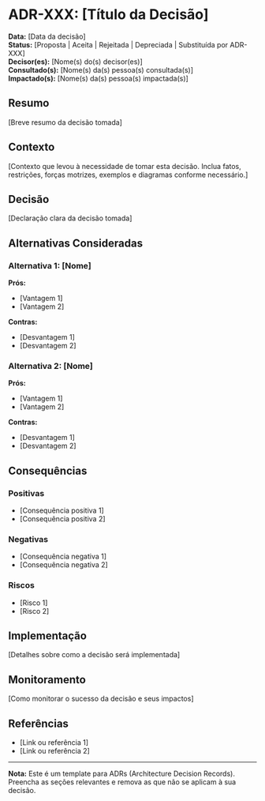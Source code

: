 # ADR-XXX: [Título da Decisão]

**Data:** [Data da decisão]  
**Status:** [Proposta | Aceita | Rejeitada | Depreciada | Substituída por ADR-XXX]  
**Decisor(es):** [Nome(s) do(s) decisor(es)]  
**Consultado(s):** [Nome(s) da(s) pessoa(s) consultada(s)]  
**Impactado(s):** [Nome(s) da(s) pessoa(s) impactada(s)]

## Resumo

[Breve resumo da decisão tomada]

## Contexto

[Contexto que levou à necessidade de tomar esta decisão. Inclua fatos, restrições, forças motrizes, exemplos e diagramas conforme necessário.]

## Decisão

[Declaração clara da decisão tomada]

## Alternativas Consideradas

### Alternativa 1: [Nome]

**Prós:**

- [Vantagem 1]
- [Vantagem 2]

**Contras:**

- [Desvantagem 1]
- [Desvantagem 2]

### Alternativa 2: [Nome]

**Prós:**

- [Vantagem 1]
- [Vantagem 2]

**Contras:**

- [Desvantagem 1]
- [Desvantagem 2]

## Consequências

### Positivas

- [Consequência positiva 1]
- [Consequência positiva 2]

### Negativas

- [Consequência negativa 1]
- [Consequência negativa 2]

### Riscos

- [Risco 1]
- [Risco 2]

## Implementação

[Detalhes sobre como a decisão será implementada]

## Monitoramento

[Como monitorar o sucesso da decisão e seus impactos]

## Referências

- [Link ou referência 1]
- [Link ou referência 2]

---

**Nota:** Este é um template para ADRs (Architecture Decision Records). Preencha as seções relevantes e remova as que não se aplicam à sua decisão.
